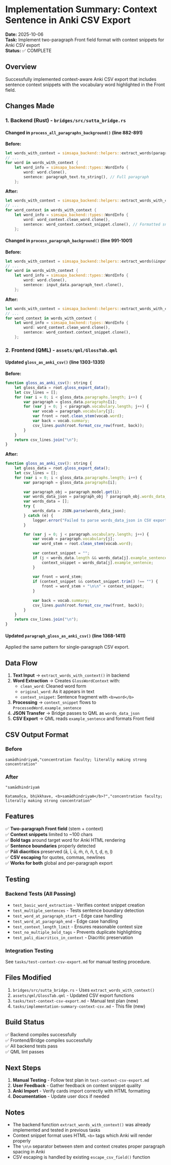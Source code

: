 # Implementation Summary: Context Sentence in Anki CSV Export

**Date:** 2025-10-06  
**Task:** Implement two-paragraph Front field format with context snippets for Anki CSV export  
**Status:** ✅ COMPLETE

## Overview

Successfully implemented context-aware Anki CSV export that includes sentence context snippets with the vocabulary word highlighted in the Front field.

## Changes Made

### 1. Backend (Rust) - `bridges/src/sutta_bridge.rs`

#### Changed in `process_all_paragraphs_background()` (line 882-891)
**Before:**
```rust
let words_with_context = simsapa_backend::helpers::extract_words(paragraph_text);
// ...
for word in words_with_context {
    let word_info = simsapa_backend::types::WordInfo {
        word: word.clone(),
        sentence: paragraph_text.to_string(), // Full paragraph
    };
```

**After:**
```rust
let words_with_context = simsapa_backend::helpers::extract_words_with_context(paragraph_text);
// ...
for word_context in words_with_context {
    let word_info = simsapa_backend::types::WordInfo {
        word: word_context.clean_word.clone(),
        sentence: word_context.context_snippet.clone(), // Formatted snippet
    };
```

#### Changed in `process_paragraph_background()` (line 991-1001)
**Before:**
```rust
let words_with_context = simsapa_backend::helpers::extract_words(&input_data.paragraph_text);
// ...
for word in words_with_context {
    let word_info = simsapa_backend::types::WordInfo {
        word: word.clone(),
        sentence: input_data.paragraph_text.clone(),
    };
```

**After:**
```rust
let words_with_context = simsapa_backend::helpers::extract_words_with_context(&input_data.paragraph_text);
// ...
for word_context in words_with_context {
    let word_info = simsapa_backend::types::WordInfo {
        word: word_context.clean_word.clone(),
        sentence: word_context.context_snippet.clone(),
    };
```

### 2. Frontend (QML) - `assets/qml/GlossTab.qml`

#### Updated `gloss_as_anki_csv()` (line 1303-1335)
**Before:**
```qml
function gloss_as_anki_csv(): string {
    let gloss_data = root.gloss_export_data();
    let csv_lines = [];
    for (var i = 0; i < gloss_data.paragraphs.length; i++) {
        var paragraph = gloss_data.paragraphs[i];
        for (var j = 0; j < paragraph.vocabulary.length; j++) {
            var vocab = paragraph.vocabulary[j];
            var front = root.clean_stem(vocab.word);
            var back = vocab.summary;
            csv_lines.push(root.format_csv_row(front, back));
        }
    }
    return csv_lines.join("\n");
}
```

**After:**
```qml
function gloss_as_anki_csv(): string {
    let gloss_data = root.gloss_export_data();
    let csv_lines = [];
    for (var i = 0; i < gloss_data.paragraphs.length; i++) {
        var paragraph = gloss_data.paragraphs[i];
        
        var paragraph_obj = paragraph_model.get(i);
        var words_data_json = paragraph_obj ? paragraph_obj.words_data_json : "[]";
        var words_data = [];
        try {
            words_data = JSON.parse(words_data_json);
        } catch (e) {
            logger.error("Failed to parse words_data_json in CSV export:", e);
        }

        for (var j = 0; j < paragraph.vocabulary.length; j++) {
            var vocab = paragraph.vocabulary[j];
            var word_stem = root.clean_stem(vocab.word);
            
            var context_snippet = "";
            if (j < words_data.length && words_data[j].example_sentence) {
                context_snippet = words_data[j].example_sentence;
            }
            
            var front = word_stem;
            if (context_snippet && context_snippet.trim() !== "") {
                front = word_stem + "\n\n" + context_snippet;
            }
            
            var back = vocab.summary;
            csv_lines.push(root.format_csv_row(front, back));
        }
    }
    return csv_lines.join("\n");
}
```

#### Updated `paragraph_gloss_as_anki_csv()` (line 1368-1411)
Applied the same pattern for single-paragraph CSV export.

## Data Flow

1. **Text Input** → `extract_words_with_context()` in backend
2. **Word Extraction** → Creates `GlossWordContext` with:
   - `clean_word`: Cleaned word form
   - `original_word`: As it appears in text
   - `context_snippet`: Sentence fragment with `<b>word</b>`
3. **Processing** → `context_snippet` flows to `ProcessedWord.example_sentence`
4. **JSON Transfer** → Bridge passes to QML as `words_data_json`
5. **CSV Export** → QML reads `example_sentence` and formats Front field

## CSV Output Format

### Before
```csv
samādhindriyaṁ,"concentration faculty; literally making strong concentration"
```

### After
```csv
"samādhindriyaṁ

Katamañca, bhikkhave, <b>samādhindriyaṁ</b>?","concentration faculty; literally making strong concentration"
```

## Features

✅ **Two-paragraph Front field** (stem + context)  
✅ **Context snippets** limited to ~100 chars  
✅ **Bold tags** around target word for Anki HTML rendering  
✅ **Sentence boundaries** properly detected  
✅ **Pāli diacritics** preserved (ā, ī, ū, ṁ, ṅ, ñ, ṭ, ḍ, ṇ, ḷ)  
✅ **CSV escaping** for quotes, commas, newlines  
✅ **Works for both** global and per-paragraph export  

## Testing

### Backend Tests (All Passing)
- `test_basic_word_extraction` - Verifies context snippet creation
- `test_multiple_sentences` - Tests sentence boundary detection
- `test_word_at_paragraph_start` - Edge case handling
- `test_word_at_paragraph_end` - Edge case handling
- `test_context_length_limit` - Ensures reasonable context size
- `test_no_multiple_bold_tags` - Prevents duplicate highlighting
- `test_pali_diacritics_in_context` - Diacritic preservation

### Integration Testing
See `tasks/test-context-csv-export.md` for manual testing procedure.

## Files Modified

1. `bridges/src/sutta_bridge.rs` - Uses `extract_words_with_context()`
2. `assets/qml/GlossTab.qml` - Updated CSV export functions
3. `tasks/test-context-csv-export.md` - Manual test plan (new)
4. `tasks/implementation-summary-context-csv.md` - This file (new)

## Build Status

✅ Backend compiles successfully  
✅ Frontend/Bridge compiles successfully  
✅ All backend tests pass  
✅ QML lint passes  

## Next Steps

1. **Manual Testing** - Follow test plan in `test-context-csv-export.md`
2. **User Feedback** - Gather feedback on context snippet quality
3. **Anki Import** - Verify cards import correctly with HTML formatting
4. **Documentation** - Update user docs if needed

## Notes

- The backend function `extract_words_with_context()` was already implemented and tested in previous tasks
- Context snippet format uses HTML `<b>` tags which Anki will render properly
- The `\n\n` separator between stem and context creates proper paragraph spacing in Anki
- CSV escaping is handled by existing `escape_csv_field()` function
